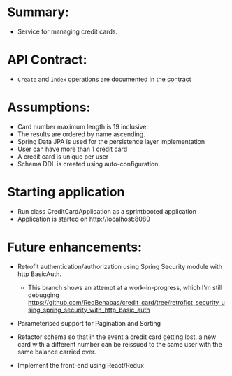 # Summary:
* Service for managing credit cards.

# API Contract:
* `Create` and `Index` operations are documented in the [contract](doc/contract/openapispec.yaml)

# Assumptions:
- Card number maximum length is 19 inclusive.
- The results are ordered by name ascending.
- Spring Data JPA is used for the persistence layer implementation
- User can have more than 1 credit card
- A credit card is unique per user
- Schema DDL is created using auto-configuration

# Starting application
- Run class CreditCardApplication as a sprintbooted application
- Application is started on http://localhost:8080

# Future enhancements:
- Retrofit authentication/authorization using Spring Security module with http BasicAuth. 
    - This branch shows an attempt at a work-in-progress, which I'm still debugging https://github.com/RedBenabas/credit_card/tree/retrofict_security_using_spring_security_with_http_basic_auth

- Parameterised support for Pagination and Sorting
- Refactor schema so that in the event a credit card getting lost, a new card with a different number can be reissued to the same user with the same balance carried over.
- Implement the front-end using React/Redux